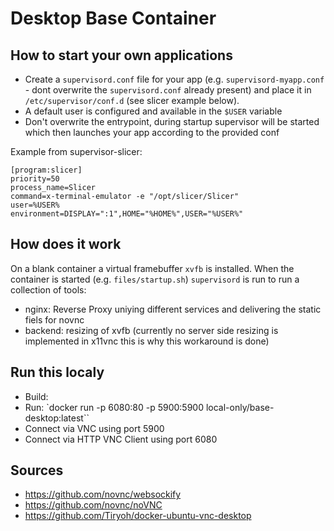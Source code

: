# Desktop Base Container

## How to start your own applications
- Create a `supervisord.conf` file for your app (e.g. `supervisord-myapp.conf` - dont overwrite the `supervisord.conf` already present) and place it in `/etc/supervisor/conf.d` (see slicer example below).
- A default user is configured and available in the `$USER` variable
- Don't overwrite the entrypoint, during startup supervisor will be started which then launches your app according to the provided conf

Example from supervisor-slicer:
```
[program:slicer]
priority=50
process_name=Slicer
command=x-terminal-emulator -e "/opt/slicer/Slicer"
user=%USER%
environment=DISPLAY=":1",HOME="%HOME%",USER="%USER%"
```

## How does it work
On a blank container a virtual framebuffer `xvfb` is installed. When the container is started (e.g. `files/startup.sh`) `supervisord` is run to run a collection of tools:
- nginx: Reverse Proxy uniying different services and delivering the static fiels for novnc
- backend: resizing of xvfb (currently no server side resizing is implemented in x11vnc this is why this workaround is done)

## Run this localy
- Build:
- Run: `docker run -p 6080:80 -p 5900:5900 local-only/base-desktop:latest``
- Connect via VNC using port 5900
- Connect via HTTP VNC Client using port 6080

## Sources
- https://github.com/novnc/websockify
- https://github.com/novnc/noVNC
- https://github.com/Tiryoh/docker-ubuntu-vnc-desktop


